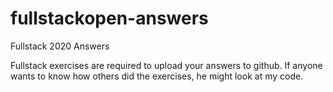 # fullstackopen-answers
Fullstack 2020 Answers

Fullstack exercises are required to upload your answers to github. 
If anyone wants to know how others did the exercises, he might look at my code.
